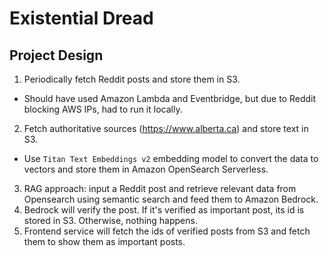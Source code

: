 # Existential Dread

## Project Design

1. Periodically fetch Reddit posts and store them in S3.
  - Should have used Amazon Lambda and Eventbridge, but due to Reddit blocking AWS IPs, had to run it locally.
2. Fetch authoritative sources (https://www.alberta.ca) and store text in S3.
  - Use `Titan Text Embeddings v2` embedding model to convert the data to vectors and store them in Amazon OpenSearch Serverless.
3. RAG approach: input a Reddit post and retrieve relevant data from Opensearch using semantic search and feed them to Amazon Bedrock.
4. Bedrock will verify the post. If it's verified as important post, its id is stored in S3. Otherwise, nothing happens.
5. Frontend service will fetch the ids of verified posts from S3 and fetch them to show them as important posts.